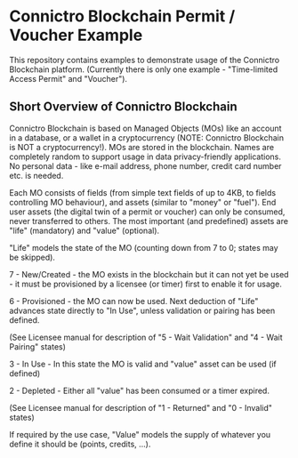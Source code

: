 # Connictro Blockchain Permit / Voucher Example

This repository contains examples to demonstrate usage of the Connictro Blockchain platform.
(Currently there is only one example - "Time-limited Access Permit" and "Voucher").

## Short Overview of Connictro Blockchain
Connictro Blockchain is based on Managed Objects (MOs) like an account in a database, or a wallet
in a cryptocurrency (NOTE: Connictro Blockchain is NOT a cryptocurrency!). MOs are stored in the blockchain.
Names are completely random to support usage in data privacy-friendly applications. No personal data -
like e-mail address, phone number, credit card number etc. is needed. 

Each MO consists of fields (from simple text fields of up to 4KB, to fields controlling MO behaviour),
and assets (similar to "money" or "fuel"). End user assets (the digital twin of a permit or voucher) can
only be consumed, never transferred to others.
The most important (and predefined) assets are "life" (mandatory) and "value" (optional).

"Life" models the state of the MO (counting down from 7 to 0; states may be skipped).

7 - New/Created - the MO exists in the blockchain but it can not yet be used - it must be provisioned 
                  by a licensee (or timer) first to enable it for usage.
                  
6 - Provisioned - the MO can now be used. Next deduction of "Life" advances state directly to "In Use",
                  unless validation or pairing has been defined.
                                    
(See Licensee manual for description of "5 - Wait Validation" and "4 - Wait Pairing" states)
    
3 - In Use      - In this state the MO is valid and "value" asset can be used (if defined)

2 - Depleted    - Either all "value" has been consumed or a timer expired.

(See Licensee manual for description of "1 - Returned" and "0 - Invalid" states)
 
If required by the use case, "Value" models the supply of whatever you define it should be (points, credits, ...). 

